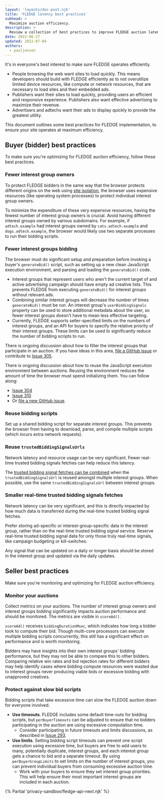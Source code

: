 ```yaml
---
layout: 'layouts/doc-post.njk'
title: 'FLEDGE latency best practices'
subhead: >
  Maximize auction efficiency.
description: >
  Review a collection of best practices to improve FLEDGE auction latency.
date: 2022-06-27
updated: 2022-07-04
authors:
  - pauljensen
---
```


It's in everyone's best interest to make sure FLEDGE operates efficiently.

* People browsing the web want sites to load quickly. This means developers
  should build with FLEDGE efficiently as to not overutilize limited device
  resources, like compute or network resources, that are necessary to load
  sites and their embedded ads.
* Publishers want their sites to load quickly, providing users an efficient and
  responsive experience. Publishers also want effective advertising to maximize
  their revenue.
* Advertisers and adtechs want their ads to display quickly to provide the
  greatest utility.

This document outlines some best practices for FLEDGE implementation, to ensure
your site operates at maximum efficiency.

## Buyer (bidder) best practices

To make sure you're optimizing for FLEDGE auction efficiency, follow these best
practices.

### Fewer interest group owners

To protect FLEDGE bidders in the same way that the browser protects different
origins on the web using [site isolation](https://www.chromium.org/Home/chromium-security/site-isolation/),
the browser uses expensive resources (like operating system processes) to
protect individual interest group owners.

To minimize the expenditure of these very expensive resources, having the
fewest number of interest group owners is crucial. Avoid having different
interest groups owned by various subdomains. For example, if `adtech.example`
had interest groups owned by `cats.adtech.example` and `dogs.adtech.example`,
the browser would likely use two separate processes to run their bidding
scripts.

### Fewer interest groups bidding

The browser must do significant setup and preparation before invoking a buyer's
`generateBid()` script, such as setting up a new clean JavaScript execution
environment, and parsing and loading the `generateBid()` code.

* Interest groups that represent users who aren't the current target of and
  active advertising campaign should have empty ad creative lists. This prevents
  FLEDGE from executing `generateBid()` for interest groups without relevant
  ads.
* Combining similar interest groups will decrease the number of times
  `generateBid()` must be run. An interest group's `userBiddingSignals`
  property can be used to store additional metadata about the user, so fewer
  interest groups doesn't have to mean less effective targeting.
* Currently, FLEDGE supports seller-specified limits on the numbers of interest
  groups, and an API for buyers to specify the relative priority of their
  interest groups. These limits can be used to significantly reduce the number
  of bidding scripts to run.

There is ongoing discussion about how to filter the interest groups that
participate in an auction. If you have ideas in this area,
[file a GitHub issue](https://github.com/WICG/turtledove/issues/new) or
contribute to [Issue 305](https://github.com/WICG/turtledove/issues/305).

There is ongoing discussion about how to reuse the JavaScript execution
environment between auctions. Reusing the environment reduces the amount of
time the browser must spend initializing them. You can follow along:

* [Issue 304](https://github.com/WICG/turtledove/issues/304)
* [Issue 310](https://github.com/WICG/turtledove/issues/310)
* Or [file a new GitHub issue](https://github.com/WICG/turtledove/issues/new).

### Reuse bidding scripts

Set up a shared bidding script for separate interest groups. This prevents the
browser from having to download, parse, and compile multiple scripts (which
incurs extra network requests).

### Reuse `trustedBiddingSignalsUrls`

Network latency and resource usage can be very significant. Fewer real-time
trusted bidding signals fetches can help reduce this latency.

The [trusted bidding signal fetches can be combined](https://github.com/WICG/turtledove/blob/main/FLEDGE.md#11-joining-interest-groups)
when the `trustedBiddingSignalsUrl` is reused amongst multiple interest groups.
When possible, use the same `trustedBiddingSignalsUrl` between interest groups.

### Smaller real-time trusted bidding signals fetches

Network latency can be very significant, and this is directly impacted by how
much data is transferred during the real-time trusted bidding signal fetches.

Prefer storing ad-specific or interest-group-specific data in the interest
group, rather than on the real-time trusted bidding signal service. Reserve
real-time trusted bidding signal data for only those truly real-time signals,
like campaign budgeting or kill-switches.

Any signal that can be updated on a daily or longer basis should be stored in
the interest group and updated via the daily updates.

## Seller best practices

Make sure you're monitoring and optimizing for FLEDGE auction efficiency.

### Monitor your auctions

Collect metrics on your auctions. The number of interest group owners and
interest groups bidding significantly impacts auction performance and should be
monitored. The metrics are visible in `scoreAd()`.

`scoreAd()` receives `biddingDurationMsec`, which indicates how long a bidder
took to compute their bid. Though multi-core processors can execute multiple
bidding scripts concurrently, this still has a significant effect on
performance and is worth monitoring.

Bidders may have insights into their own interest groups' bidding performance,
but they may not be able to compare this to other bidders. Comparing relative
win rates and bid rejection rates for different bidders may help identify cases
where bidding compute resources were wasted due to interest groups never
producing viable bids or excessive bidding with unapproved creatives.

### Protect against slow bid scripts

Bidding scripts that take excessive time can slow the FLEDGE auction down for everyone involved.

* **Use timeouts**. FLEDGE includes some default time-outs for bidding scripts,
  but `perBuyerTimeouts` can be adjusted to ensure that no bidders
  participating in the auction are using excessive computation time. 
  * Consider participating in future timeouts and limits discussions, as
     described in [Issue 293](https://github.com/WICG/turtledove/issues/293).
* **Use limits**. Setting bidding script timeouts can prevent one script
  execution using excessive time, but buyers are free to add users to many,
  potentially duplicate, interest groups, and each interest group gets a chance
  to bid and a separate timeout. By using `perBuyerGroupLimits` to set limits
  on the number of interest groups, you can prevent individual buyers from
  consuming excessive auction time.
  * Work with your buyers to ensure they set interest group priorities. This
    will help ensure their most important interest groups are included in each
    auction.

{% Partial 'privacy-sandbox/fledge-api-next.njk' %}
